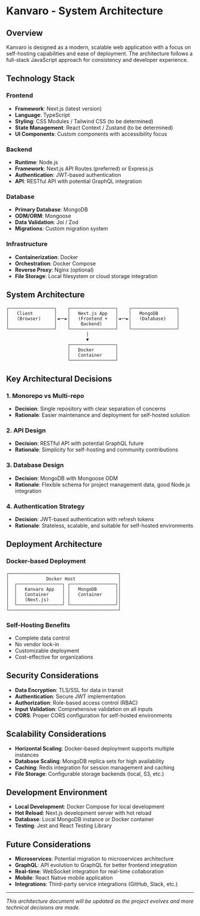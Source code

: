 # Kanvaro - System Architecture

## Overview

Kanvaro is designed as a modern, scalable web application with a focus on self-hosting capabilities and ease of deployment. The architecture follows a full-stack JavaScript approach for consistency and developer experience.

## Technology Stack

### Frontend
- **Framework**: Next.js (latest version)
- **Language**: TypeScript
- **Styling**: CSS Modules / Tailwind CSS (to be determined)
- **State Management**: React Context / Zustand (to be determined)
- **UI Components**: Custom components with accessibility focus

### Backend
- **Runtime**: Node.js
- **Framework**: Next.js API Routes (preferred) or Express.js
- **Authentication**: JWT-based authentication
- **API**: RESTful API with potential GraphQL integration

### Database
- **Primary Database**: MongoDB
- **ODM/ORM**: Mongoose
- **Data Validation**: Joi / Zod
- **Migrations**: Custom migration system

### Infrastructure
- **Containerization**: Docker
- **Orchestration**: Docker Compose
- **Reverse Proxy**: Nginx (optional)
- **File Storage**: Local filesystem or cloud storage integration

## System Architecture

```
┌─────────────────┐    ┌─────────────────┐    ┌─────────────────┐
│   Client        │    │   Next.js App   │    │   MongoDB       │
│   (Browser)     │◄──►│   (Frontend +   │◄──►│   (Database)    │
│                 │    │    Backend)     │    │                 │
└─────────────────┘    └─────────────────┘    └─────────────────┘
                              │
                              ▼
                       ┌─────────────────┐
                       │   Docker        │
                       │   Container     │
                       └─────────────────┘
```

## Key Architectural Decisions

### 1. Monorepo vs Multi-repo
- **Decision**: Single repository with clear separation of concerns
- **Rationale**: Easier maintenance and deployment for self-hosted solution

### 2. API Design
- **Decision**: RESTful API with potential GraphQL future
- **Rationale**: Simplicity for self-hosting and community contributions

### 3. Database Design
- **Decision**: MongoDB with Mongoose ODM
- **Rationale**: Flexible schema for project management data, good Node.js integration

### 4. Authentication Strategy
- **Decision**: JWT-based authentication with refresh tokens
- **Rationale**: Stateless, scalable, and suitable for self-hosted environments

## Deployment Architecture

### Docker-based Deployment
```
┌─────────────────────────────────────────┐
│              Docker Host                │
│  ┌─────────────────┐ ┌─────────────────┐│
│  │   Kanvaro App   │ │   MongoDB       ││
│  │   Container     │ │   Container     ││
│  │   (Next.js)     │ │                 ││
│  └─────────────────┘ └─────────────────┘│
└─────────────────────────────────────────┘
```

### Self-Hosting Benefits
- Complete data control
- No vendor lock-in
- Customizable deployment
- Cost-effective for organizations

## Security Considerations

- **Data Encryption**: TLS/SSL for data in transit
- **Authentication**: Secure JWT implementation
- **Authorization**: Role-based access control (RBAC)
- **Input Validation**: Comprehensive validation on all inputs
- **CORS**: Proper CORS configuration for self-hosted environments

## Scalability Considerations

- **Horizontal Scaling**: Docker-based deployment supports multiple instances
- **Database Scaling**: MongoDB replica sets for high availability
- **Caching**: Redis integration for session management and caching
- **File Storage**: Configurable storage backends (local, S3, etc.)

## Development Environment

- **Local Development**: Docker Compose for local development
- **Hot Reload**: Next.js development server with hot reload
- **Database**: Local MongoDB instance or Docker container
- **Testing**: Jest and React Testing Library

## Future Considerations

- **Microservices**: Potential migration to microservices architecture
- **GraphQL**: API evolution to GraphQL for better frontend integration
- **Real-time**: WebSocket integration for real-time collaboration
- **Mobile**: React Native mobile application
- **Integrations**: Third-party service integrations (GitHub, Slack, etc.)

---

*This architecture document will be updated as the project evolves and more technical decisions are made.*
